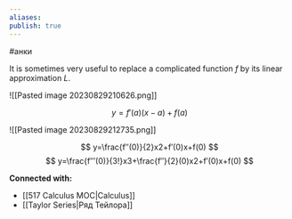 ```yaml
---
aliases:
publish: true
---
```

#анки

It is sometimes very useful to replace a complicated function $f$ by its linear approximation $L$.

![[Pasted image 20230829210626.png]]

$$
y=f′(a)(x−a)+f(a)
$$

![[Pasted image 20230829212735.png]]


$$
y=\frac{f′′(0)}{2}​x2+f′(0)x+f(0)
$$
$$
y=\frac{f′′′(0)​}{3!}x3+\frac{f′′}{2}(0)​x2+f′(0)x+f(0)
$$





**Connected with:**
- [[517 Сalculus MOC|Calculus]]
- [[Taylor Series|Ряд Тейлора]]

